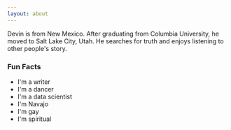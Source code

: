 ```yaml
---
layout: about
---
```


Devin is from New Mexico. After graduating from Columbia University, he moved to Salt Lake City, Utah. He searches for truth and enjoys listening to other people's story.

### Fun Facts

- I'm a writer
- I'm a dancer
- I'm a data scientist
- I'm Navajo
- I'm gay
- I'm spiritual
